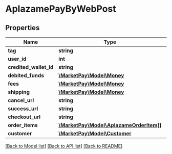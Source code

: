 # AplazamePayByWebPost

## Properties
Name | Type | Description | Notes
------------ | ------------- | ------------- | -------------
**tag** | **string** |  | [optional] 
**user_id** | **int** |  | [optional] 
**credited_wallet_id** | **string** |  | [optional] 
**debited_funds** | [**\MarketPay\Model\Money**](Money.md) |  | 
**fees** | [**\MarketPay\Model\Money**](Money.md) |  | [optional] 
**shipping** | [**\MarketPay\Model\Money**](Money.md) |  | [optional] 
**cancel_url** | **string** |  | 
**success_url** | **string** |  | 
**checkout_url** | **string** |  | [optional] 
**order_items** | [**\MarketPay\Model\AplazameOrderItem[]**](AplazameOrderItem.md) |  | 
**customer** | [**\MarketPay\Model\Customer**](Customer.md) |  | 

[[Back to Model list]](../README.md#documentation-for-models) [[Back to API list]](../README.md#documentation-for-api-endpoints) [[Back to README]](../README.md)


